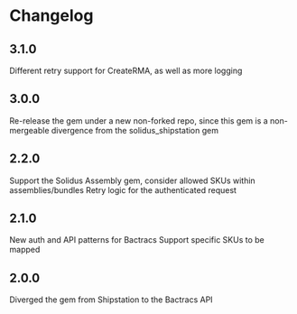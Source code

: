 # Changelog

## 3.1.0
Different retry support for CreateRMA, as well as more logging

## 3.0.0
Re-release the gem under a new non-forked repo, since this gem is a non-mergeable divergence from the solidus_shipstation gem

## 2.2.0

Support the Solidus Assembly gem, consider allowed SKUs within assemblies/bundles
Retry logic for the authenticated request

## 2.1.0

New auth and API patterns for Bactracs
Support specific SKUs to be mapped

## 2.0.0

Diverged the gem from Shipstation to the Bactracs API

